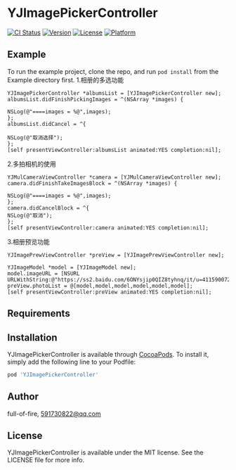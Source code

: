 # YJImagePickerController

[![CI Status](http://img.shields.io/travis/full-of-fire/YJImagePickerController.svg?style=flat)](https://travis-ci.org/full-of-fire/YJImagePickerController)
[![Version](https://img.shields.io/cocoapods/v/YJImagePickerController.svg?style=flat)](http://cocoapods.org/pods/YJImagePickerController)
[![License](https://img.shields.io/cocoapods/l/YJImagePickerController.svg?style=flat)](http://cocoapods.org/pods/YJImagePickerController)
[![Platform](https://img.shields.io/cocoapods/p/YJImagePickerController.svg?style=flat)](http://cocoapods.org/pods/YJImagePickerController)

## Example

To run the example project, clone the repo, and run `pod install` from the Example directory first.
1.相册的多选功能
```
YJImagePickerController *albumsList = [YJImagePickerController new];
albumsList.didFinishPickingImages = ^(NSArray *images) {

NSLog(@"====images = %@",images);
};
albumsList.didCancel = ^{

NSLog(@"取消选择");
};
[self presentViewController:albumsList animated:YES completion:nil];
```
2.多拍相机的使用
```
YJMulCameraViewController *camera = [YJMulCameraViewController new];
camera.didFinishTakeImagesBlock = ^(NSArray *images) {

NSLog(@"====images = %@",images);
};
camera.didCancelBlock = ^{
NSLog(@"取消");
};
[self presentViewController:camera animated:YES completion:nil];

```
3.相册预览功能
```
YJImagePrewViewController *preView = [YJImagePrewViewController new];

YJImageModel *model = [YJImageModel new];
model.imageURL = [NSURL URLWithString:@"https://ss2.baidu.com/6ONYsjip0QIZ8tyhnq/it/u=4115900726,1603453606&fm=173&s=38B75894034017490198B48F030070C8&w=218&h=146&img.JPEG"];
preView.photoList = @[model,model,model,model,model,model];
[self presentViewController:preView animated:YES completion:nil];
```

## Requirements

## Installation

YJImagePickerController is available through [CocoaPods](http://cocoapods.org). To install
it, simply add the following line to your Podfile:

```ruby
pod 'YJImagePickerController'
```

## Author

full-of-fire, 591730822@qq.com

## License

YJImagePickerController is available under the MIT license. See the LICENSE file for more info.
